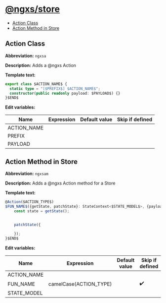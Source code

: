 # [@ngxs/store](https://github.com/ngxs/store)

* [Action Class](#action-class)
* [Action Method in Store](#action-method-in-store)

## Action Class

**Abbreviation:** `ngxsa`

**Description:** Adds a @ngxs Action

**Template text:**
```typescript
export class $ACTION_NAME$ {
  static type = "[$PREFIX$] $ACTION_NAME$";
  constructor(public readonly payload: $PAYLOAD$) {}
}$END$
```
**Edit variables:**

| Name        | Expression | Default value | Skip if defined |
|-------------|------------|---------------|-----------------|
| ACTION_NAME |            |               |                 |
| PREFIX      |            |               |                 |
| PAYLOAD     |            |               |                 |

## Action Method in Store

**Abbreviation:** `ngxsam`

**Description:** Adds a @ngxs Action method for a Store

**Template text:**
```typescript
@Action($ACTION_TYPE$)
$FUN_NAME$({getState, patchState}: StateContext<$STATE_MODEL$>, {payload}: $ACTION_TYPE$) {
    const state = getState();

	
    patchState({
    
    });
}$END$
```

**Edit variables:**

| Name        | Expression             | Default value | Skip if defined    |
|-------------|------------------------|---------------|--------------------|
| ACTION_NAME |                        |               |                    |
| FUN_NAME    | camelCase(ACTION_TYPE) |               | :heavy_check_mark: |
| STATE_MODEL |                        |               |                    |
